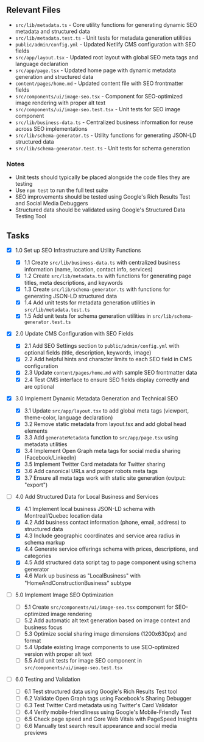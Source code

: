 ## Relevant Files

- `src/lib/metadata.ts` - Core utility functions for generating dynamic SEO metadata and structured data
- `src/lib/metadata.test.ts` - Unit tests for metadata generation utilities
- `public/admin/config.yml` - Updated Netlify CMS configuration with SEO fields
- `src/app/layout.tsx` - Updated root layout with global SEO meta tags and language declaration
- `src/app/page.tsx` - Updated home page with dynamic metadata generation and structured data
- `content/pages/home.md` - Updated content file with SEO frontmatter fields
- `src/components/ui/image-seo.tsx` - Component for SEO-optimized image rendering with proper alt text
- `src/components/ui/image-seo.test.tsx` - Unit tests for SEO image component
- `src/lib/business-data.ts` - Centralized business information for reuse across SEO implementations
- `src/lib/schema-generator.ts` - Utility functions for generating JSON-LD structured data
- `src/lib/schema-generator.test.ts` - Unit tests for schema generation

### Notes

- Unit tests should typically be placed alongside the code files they are testing
- Use `npm test` to run the full test suite
- SEO improvements should be tested using Google's Rich Results Test and Social Media Debuggers
- Structured data should be validated using Google's Structured Data Testing Tool

## Tasks

- [x] 1.0 Set up SEO Infrastructure and Utility Functions

  - [x] 1.1 Create `src/lib/business-data.ts` with centralized business information (name, location, contact info, services)
  - [x] 1.2 Create `src/lib/metadata.ts` with functions for generating page titles, meta descriptions, and keywords
  - [x] 1.3 Create `src/lib/schema-generator.ts` with functions for generating JSON-LD structured data
  - [x] 1.4 Add unit tests for metadata generation utilities in `src/lib/metadata.test.ts`
  - [x] 1.5 Add unit tests for schema generation utilities in `src/lib/schema-generator.test.ts`

- [x] 2.0 Update CMS Configuration with SEO Fields

  - [x] 2.1 Add SEO Settings section to `public/admin/config.yml` with optional fields (title, description, keywords, image)
  - [x] 2.2 Add helpful hints and character limits to each SEO field in CMS configuration
  - [x] 2.3 Update `content/pages/home.md` with sample SEO frontmatter data
  - [x] 2.4 Test CMS interface to ensure SEO fields display correctly and are optional

- [x] 3.0 Implement Dynamic Metadata Generation and Technical SEO

  - [x] 3.1 Update `src/app/layout.tsx` to add global meta tags (viewport, theme-color, language declaration)
  - [x] 3.2 Remove static metadata from layout.tsx and add global head elements
  - [x] 3.3 Add `generateMetadata` function to `src/app/page.tsx` using metadata utilities
  - [x] 3.4 Implement Open Graph meta tags for social media sharing (Facebook/LinkedIn)
  - [x] 3.5 Implement Twitter Card metadata for Twitter sharing
  - [x] 3.6 Add canonical URLs and proper robots meta tags
  - [x] 3.7 Ensure all meta tags work with static site generation (output: "export")

- [ ] 4.0 Add Structured Data for Local Business and Services

  - [x] 4.1 Implement local business JSON-LD schema with Montreal/Quebec location data
  - [x] 4.2 Add business contact information (phone, email, address) to structured data
  - [x] 4.3 Include geographic coordinates and service area radius in schema markup
  - [x] 4.4 Generate service offerings schema with prices, descriptions, and categories
  - [x] 4.5 Add structured data script tag to page component using schema generator
  - [x] 4.6 Mark up business as "LocalBusiness" with "HomeAndConstructionBusiness" subtype

- [ ] 5.0 Implement Image SEO Optimization

  - [ ] 5.1 Create `src/components/ui/image-seo.tsx` component for SEO-optimized image rendering
  - [ ] 5.2 Add automatic alt text generation based on image context and business focus
  - [ ] 5.3 Optimize social sharing image dimensions (1200x630px) and format
  - [ ] 5.4 Update existing Image components to use SEO-optimized version with proper alt text
  - [ ] 5.5 Add unit tests for image SEO component in `src/components/ui/image-seo.test.tsx`

- [ ] 6.0 Testing and Validation
  - [ ] 6.1 Test structured data using Google's Rich Results Test tool
  - [ ] 6.2 Validate Open Graph tags using Facebook's Sharing Debugger
  - [ ] 6.3 Test Twitter Card metadata using Twitter's Card Validator
  - [ ] 6.4 Verify mobile-friendliness using Google's Mobile-Friendly Test
  - [ ] 6.5 Check page speed and Core Web Vitals with PageSpeed Insights
  - [ ] 6.6 Manually test search result appearance and social media previews
